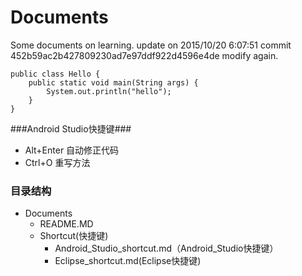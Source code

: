 # Documents
Some documents on learning.
update on 2015/10/20 6:07:51 
commit 452b59ac2b427809230ad7e97ddf922d4596e4de 
modify again.

    public class Hello {
    	public static void main(String args) {
    		System.out.println("hello");
    	}
    }

###Android Studio快捷键###
- Alt+Enter	自动修正代码
- Ctrl+O	重写方法

### 目录结构  
- Documents  
	- README.MD
	- Shortcut(快捷键)  
		- Android_Studio_shortcut.md（Android_Studio快捷键） 
		- Eclipse_shortcut.md(Eclipse快捷键)
	
	